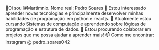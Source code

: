 👋Oi sou @Martimnio. Nome real: Pedro Soares
👀 Estou interessado aprender novas tecnologias e principalmente desenvolver minhas habilidades de programação em python e reactjs.
🌱 Atualmente estou cursando Sistemas de computação e aprendendo sobre lógicas de programação e estrutura de dados.
💞️ Estou procurando colaborar em projetos que me possa ajudar a aprender mais!
📫 Como me encontrar: instagram @ pedro_soares042

